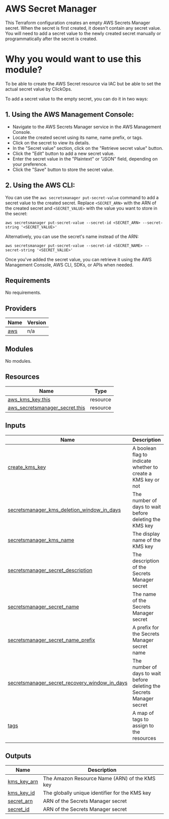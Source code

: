 # AWS Secret Manager
This Terraform configuration creates an empty AWS Secrets Manager secret. 
When the secret is first created, it doesn't contain any secret value. You will need 
to add a secret value to the newly created secret manually or programmatically after 
the secret is created.

# Why you would want to use this module?

To be able to create the AWS Secret resource via IAC but be able to set the actual secret 
value by ClickOps.


To add a secret value to the empty secret, you can do it in two ways:

## 1. Using the AWS Management Console:
- Navigate to the AWS Secrets Manager service in the AWS Management Console.
- Locate the created secret using its name, name prefix, or tags.
- Click on the secret to view its details.
- In the "Secret value" section, click on the "Retrieve secret value" button.
- Click the "Edit" button to add a new secret value.
- Enter the secret value in the "Plaintext" or "JSON" field, depending on your preference.
- Click the "Save" button to store the secret value.

## 2. Using the AWS CLI:
You can use the `aws secretsmanager put-secret-value` command to add a secret value to the created 
secret. Replace `<SECRET_ARN>` with the ARN of the created secret and `<SECRET_VALUE>` with the value 
you want to store in the secret:

```
aws secretsmanager put-secret-value --secret-id <SECRET_ARN> --secret-string '<SECRET_VALUE>'
```


Alternatively, you can use the secret's name instead of the ARN:

```
aws secretsmanager put-secret-value --secret-id <SECRET_NAME> --secret-string '<SECRET_VALUE>'
```


Once you've added the secret value, you can retrieve it using the AWS Management Console, AWS CLI, SDKs, or APIs when needed.


## Requirements

No requirements.

## Providers

| Name | Version |
|------|---------|
| <a name="provider_aws"></a> [aws](#provider\_aws) | n/a |

## Modules

No modules.

## Resources

| Name | Type |
|------|------|
| [aws_kms_key.this](https://registry.terraform.io/providers/hashicorp/aws/latest/docs/resources/kms_key) | resource |
| [aws_secretsmanager_secret.this](https://registry.terraform.io/providers/hashicorp/aws/latest/docs/resources/secretsmanager_secret) | resource |

## Inputs

| Name | Description | Type | Default | Required |
|------|-------------|------|---------|:--------:|
| <a name="input_create_kms_key"></a> [create\_kms\_key](#input\_create\_kms\_key) | A boolean flag to indicate whether to create a KMS key or not | `bool` | `false` | no |
| <a name="input_secretsmanager_kms_deletion_window_in_days"></a> [secretsmanager\_kms\_deletion\_window\_in\_days](#input\_secretsmanager\_kms\_deletion\_window\_in\_days) | The number of days to wait before deleting the KMS key | `number` | `30` | no |
| <a name="input_secretsmanager_kms_name"></a> [secretsmanager\_kms\_name](#input\_secretsmanager\_kms\_name) | The display name of the KMS key | `string` | `""` | no |
| <a name="input_secretsmanager_secret_description"></a> [secretsmanager\_secret\_description](#input\_secretsmanager\_secret\_description) | The description of the Secrets Manager secret | `string` | `""` | no |
| <a name="input_secretsmanager_secret_name"></a> [secretsmanager\_secret\_name](#input\_secretsmanager\_secret\_name) | The name of the Secrets Manager secret | `string` | n/a | yes |
| <a name="input_secretsmanager_secret_name_prefix"></a> [secretsmanager\_secret\_name\_prefix](#input\_secretsmanager\_secret\_name\_prefix) | A prefix for the Secrets Manager secret name | `string` | `""` | no |
| <a name="input_secretsmanager_secret_recovery_window_in_days"></a> [secretsmanager\_secret\_recovery\_window\_in\_days](#input\_secretsmanager\_secret\_recovery\_window\_in\_days) | The number of days to wait before deleting the Secrets Manager secret | `number` | `30` | no |
| <a name="input_tags"></a> [tags](#input\_tags) | A map of tags to assign to the resources | `map(string)` | `{}` | no |

## Outputs

| Name | Description |
|------|-------------|
| <a name="output_kms_key_arn"></a> [kms\_key\_arn](#output\_kms\_key\_arn) | The Amazon Resource Name (ARN) of the KMS key |
| <a name="output_kms_key_id"></a> [kms\_key\_id](#output\_kms\_key\_id) | The globally unique identifier for the KMS key |
| <a name="output_secret_arn"></a> [secret\_arn](#output\_secret\_arn) | ARN of the Secrets Manager secret |
| <a name="output_secret_id"></a> [secret\_id](#output\_secret\_id) | ARN of the Secrets Manager secret |
